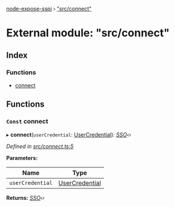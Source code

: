 [node-expose-sspi](../README.md) › ["src/connect"](_src_connect_.md)

# External module: "src/connect"

## Index

### Functions

* [connect](_src_connect_.md#const-connect)

## Functions

### `Const` connect

▸ **connect**(`userCredential`: [UserCredential](../interfaces/_lib_sspi_d_.usercredential.md)): *[SSO](../classes/_src_sso_.sso.md)‹›*

*Defined in [src/connect.ts:5](https://github.com/jlguenego/node-expose-sspi/blob/b79cf99/src/connect.ts#L5)*

**Parameters:**

Name | Type |
------ | ------ |
`userCredential` | [UserCredential](../interfaces/_lib_sspi_d_.usercredential.md) |

**Returns:** *[SSO](../classes/_src_sso_.sso.md)‹›*
